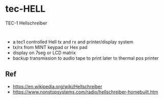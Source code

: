 # tec-HELL
TEC-1 Hellschreiber

![]()

![]()

- a tec1 controlled Hell tx and rx and printer/display system
- tx/rx from MINT keypad or Hex pad 
- display on 7seg or LCD matrix
- backup transmission to audio tape to print later to thermal pos printer


## Ref
- https://en.wikipedia.org/wiki/Hellschreiber
- https://www.nonstopsystems.com/radio/hellschreiber-homebuilt.htm

